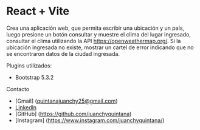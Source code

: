 # React + Vite

Crea una aplicación web, que permita escribir una ubicación y un país, luego presione un botón consultar y muestre el clima del lugar ingresado, consultar el clima utilizando la API https://openweathermap.org/. Si la ubicación ingresada no existe, mostrar un cartel de error indicando que no se encontraron datos de la ciudad ingresada.

Plugins utilizados:
- Bootstrap 5.3.2

Contacto
- [Gmail] (quintanajuanchy25@gmail.com)
- [Linkedln](https://www.linkedin.com/in/juan-diego-quintana-b5a186211/)
- [GitHub] (https://github.com/juanchyquintana)
- [Instagram] (https://www.instagram.com/juanchyquintana/)

